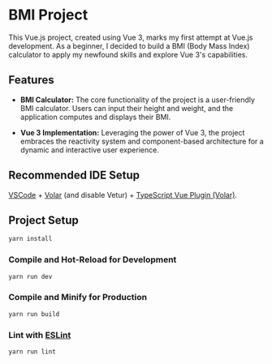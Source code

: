 # BMI Project

This Vue.js project, created using Vue 3, marks my first attempt at Vue.js development. As a beginner, I decided to build a BMI (Body Mass Index) calculator to apply my newfound skills and explore Vue 3's capabilities.

## Features

- **BMI Calculator:** The core functionality of the project is a user-friendly BMI calculator. Users can input their height and weight, and the application computes and displays their BMI.

- **Vue 3 Implementation:** Leveraging the power of Vue 3, the project embraces the reactivity system and component-based architecture for a dynamic and interactive user experience.

## Recommended IDE Setup

[VSCode](https://code.visualstudio.com/) + [Volar](https://marketplace.visualstudio.com/items?itemName=Vue.volar) (and disable Vetur) + [TypeScript Vue Plugin (Volar)](https://marketplace.visualstudio.com/items?itemName=Vue.vscode-typescript-vue-plugin).

## Project Setup

```sh
yarn install
```

### Compile and Hot-Reload for Development

```sh
yarn run dev
```

### Compile and Minify for Production

```sh
yarn run build
```

### Lint with [ESLint](https://eslint.org/)

```sh
yarn run lint
```
